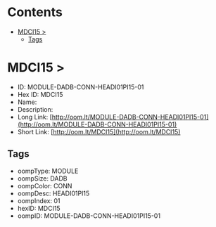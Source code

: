 



Contents
========

* [MDCI15 > ](#mdci15--)
	* [Tags](#tags)

# MDCI15 > 

- ID: MODULE-DADB-CONN-HEADI01PI15-01
- Hex ID: MDCI15
- Name: 
- Description: 
- Long Link: [http://oom.lt/MODULE-DADB-CONN-HEADI01PI15-01](http://oom.lt/MODULE-DADB-CONN-HEADI01PI15-01)
- Short Link: [http://oom.lt/MDCI15](http://oom.lt/MDCI15)

## Tags

- oompType: MODULE
- oompSize: DADB
- oompColor: CONN
- oompDesc: HEADI01PI15
- oompIndex: 01
- hexID: MDCI15
- oompID: MODULE-DADB-CONN-HEADI01PI15-01
